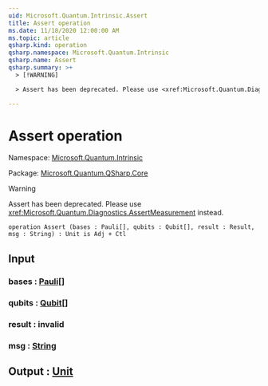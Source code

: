 ```yaml
---
uid: Microsoft.Quantum.Intrinsic.Assert
title: Assert operation
ms.date: 11/18/2020 12:00:00 AM
ms.topic: article
qsharp.kind: operation
qsharp.namespace: Microsoft.Quantum.Intrinsic
qsharp.name: Assert
qsharp.summary: >+
  > [!WARNING]

  > Assert has been deprecated. Please use <xref:Microsoft.Quantum.Diagnostics.AssertMeasurement> instead.

---
```


# Assert operation

Namespace: [Microsoft.Quantum.Intrinsic](xref:Microsoft.Quantum.Intrinsic)

Package: [Microsoft.Quantum.QSharp.Core](https://nuget.org/packages/Microsoft.Quantum.QSharp.Core)


> [!WARNING]
> Assert has been deprecated. Please use <xref:Microsoft.Quantum.Diagnostics.AssertMeasurement> instead.



```qsharp
operation Assert (bases : Pauli[], qubits : Qubit[], result : Result, msg : String) : Unit is Adj + Ctl
```


## Input

### bases : [Pauli](xref:microsoft.quantum.lang-ref.pauli)[]




### qubits : [Qubit](xref:microsoft.quantum.lang-ref.qubit)[]




### result : __invalid<Result>__




### msg : [String](xref:microsoft.quantum.lang-ref.string)





## Output : [Unit](xref:microsoft.quantum.lang-ref.unit)


